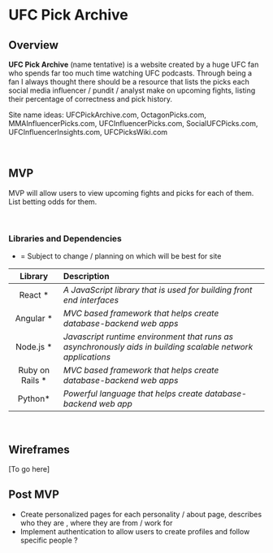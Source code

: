 # UFC Pick Archive 

## Overview

**UFC Pick Archive** (name tentative) is a website created by a huge UFC fan who spends far too much time watching UFC podcasts. Through being a fan I always thought 
there should be a resource that lists the picks each social media influencer / pundit / analyst make on upcoming fights, listing their percentage of correctness and pick history. 

Site name ideas: UFCPickArchive.com, OctagonPicks.com, MMAInfluencerPicks.com, UFCInfluencerPicks.com, SocialUFCPicks.com, UFCInfluencerInsights.com, UFCPicksWiki.com

<br> 

## MVP

MVP will allow users to view upcoming fights and picks for each of them. List betting odds for them. 

<br>

### Libraries and Dependencies

* = Subject to change / planning on which will be best for site 


|     Library      | Description                                |
| :--------------: | :----------------------------------------- |
| React *           | _A JavaScript library that is used for building front end interfaces_ |
| Angular *  | _MVC based framework that helps create database-backend web apps_ |
| Node.js   *       | _Javascript runtime environment that runs as asynchronously aids in building scalable network applications_ |
| Ruby on Rails  *  | _MVC based framework that helps create database-backend web apps_ |
| Python*   | _Powerful language that helps create database-backend web app_ |

<br>

## Wireframes 

[To go here]

## Post MVP
  - Create personalized pages for each personality / about page, describes who they are , where they are from / work for 
  - Implement authentication to allow users to create profiles and follow specific people ? 
